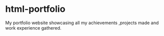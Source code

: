 # html-portfolio
My portfolio website showcasing all my achievements ,projects made and work experience gathered.

